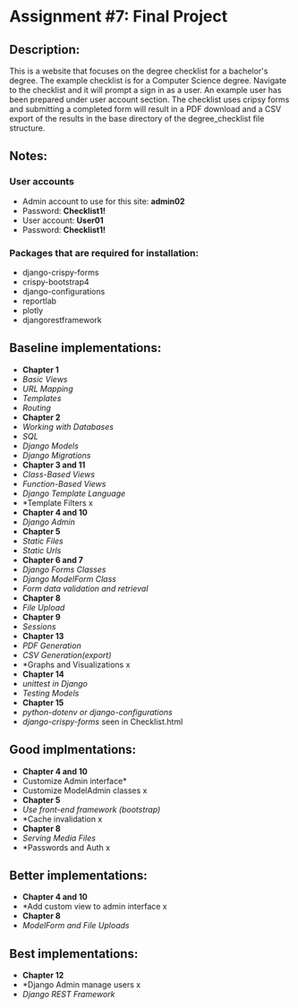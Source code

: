 # Assignment #7: Final Project
## Description:
This is a website that focuses on the degree checklist for a bachelor's degree. The example checklist is for a Computer Science degree. 
Navigate to the checklist and it will prompt a sign in as a user. An example user has been prepared under user account section. The checklist uses cripsy forms and submitting a completed form will result in a PDF download and a CSV export of the results in the base directory of the degree_checklist file structure.
## Notes:
### User accounts
- Admin account to use for this site: **admin02**
- Password: **Checklist1!**
- User account: **User01**
- Password: **Checklist1!**

### Packages that are required for installation:
- django-crispy-forms
- crispy-bootstrap4
- django-configurations
- reportlab
- plotly
- djangorestframework
  
## Baseline implementations:
- **Chapter 1**
- *Basic Views*
- *URL Mapping*
- *Templates*
- *Routing*
- **Chapter 2**
- *Working with Databases*
- *SQL*
- *Django Models*
- *Django Migrations*
- **Chapter 3 and 11**				
- *Class-Based Views*			
- *Function-Based Views*
- *Django Template Language*
- *Template Filters x		
- **Chapter 4 and 10**				
- *Django Admin*   
- **Chapter 5**				
- *Static Files*		
- *Static Urls*			
- **Chapter 6 and 7**				
- *Django Forms Classes*
- *Django ModelForm Class*
- *Form data validation and retrieval*			
- **Chapter 8**
- *File Upload*				
- **Chapter 9**
- *Sessions*
- **Chapter 13**
- *PDF Generation*
- *CSV Generation(export)*
- *Graphs and Visualizations x
- **Chapter 14**
- *unittest in Django*
- *Testing Models*
- **Chapter 15**
- *python-dotenv or django-configurations*
- *django-crispy-forms* seen in Checklist.html 	

## Good implmentations:
- **Chapter 4 and 10**
- Customize Admin interface*
- Customize ModelAdmin classes x
- **Chapter 5**
- *Use front-end framework (bootstrap)*
- *Cache invalidation x
- **Chapter 8**
- *Serving Media Files*
- *Passwords and Auth x
## Better implementations:
- **Chapter 4 and 10**
- *Add custom view to admin interface x
- **Chapter 8**
- *ModelForm and File Uploads*

## Best implementations:
- **Chapter 12**
- *Django Admin manage users x
- *Django REST Framework*
